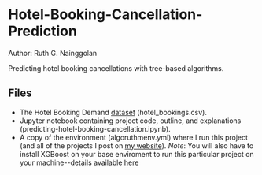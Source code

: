# Hotel-Booking-Cancellation-Prediction

Author: Ruth G. Nainggolan

Predicting hotel booking cancellations with tree-based algorithms.

Files
-----

* The Hotel Booking Demand [dataset](https://www.kaggle.com/jessemostipak/hotel-booking-demand) (hotel_bookings.csv).
* Jupyter notebook containing project code, outline, and explanations (predicting-hotel-booking-cancellation.ipynb).
* A copy of the environment (algoruthmenv.yml) where I run this project (and all of the projects I post on [my website](https://algoruthm.dev/)). *Note*: You will also have to install XGBoost on your base enviroment to run this particular project on your machine--details available [here](https://xgboost.readthedocs.io/en/latest/python/index.html)
